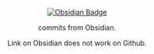 <div align="center">

[![Obsidian Badge](https://img.shields.io/badge/Obsidian-7C3AED?logo=obsidian&logoColor=white&style=for-the-badge)](https://obsidian.md/)

commits from Obsidian.

Link on Obsidian does not work on Github.

</div>

